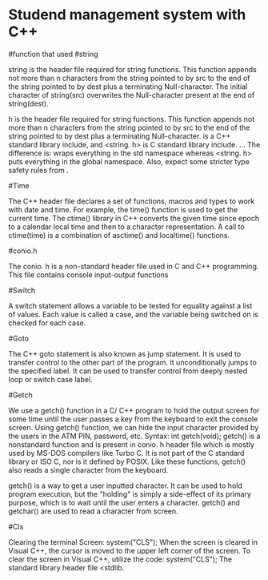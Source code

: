 # Studend management system with C++

#function that used
#string

string is the header file required for string functions. This function appends not more than n characters from the string pointed to by src to the end of the string pointed to by dest plus a terminating Null-character. The initial character of string(src) overwrites the Null-character present at the end of string(dest).

h is the header file required for string functions. This function appends not more than n characters from the string pointed to by src to the end of the string pointed to by dest plus a terminating Null-character.
<string> is a C++ standard library include, and <string. h> is C standard library include. ... The difference is: <cstring> wraps everything in the std namespace whereas <string. h> puts everything in the global namespace. Also, expect some stricter type safety rules from <cstring> .


#Time

The C++ <ctime> header file declares a set of functions, macros and types to work with date and time. For example, the time() function is used to get the current time.
The ctime() library in C++ converts the given time since epoch to a calendar local time and then to a character representation. A call to ctime(time) is a combination of asctime() and localtime() functions.


#conio.h

The conio. h is a non-standard header file used in C and C++ programming. This file contains console input-output functions 

#Switch

A switch statement allows a variable to be tested for equality against a list of values. Each value is called a case, and the variable being switched on is checked for each case.

#Goto

The C++ goto statement is also known as jump statement. It is used to transfer control to the other part of the program. It unconditionally jumps to the specified label. It can be used to transfer control from deeply nested loop or switch case label.

#Getch

We use a getch() function in a C/ C++ program to hold the output screen for some time until the user passes a key from the keyboard to exit the console screen. Using getch() function, we can hide the input character provided by the users in the ATM PIN, password, etc. Syntax: int getch(void);
getch() is a nonstandard function and is present in conio. h header file which is mostly used by MS-DOS compilers like Turbo C. It is not part of the C standard library or ISO C, nor is it defined by POSIX. Like these functions, getch() also reads a single character from the keyboard.

getch() is a way to get a user inputted character. It can be used to hold program execution, but the "holding" is simply a side-effect of its primary purpose, which is to wait until the user enters a character. getch() and getchar() are used to read a character from screen.


#Cls 

Clearing the terminal Screen: system("CLS"); When the screen is cleared in Visual C++, the cursor is moved to the upper left corner of the screen. To clear the screen in Visual C++, utilize the code: system("CLS"); The standard library header file <stdlib.




